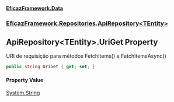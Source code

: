 #### [EficazFramework.Data](EficazFrameworkData.md 'EficazFramework Data')
### [EficazFramework.Repositories](EficazFrameworkData.md#EficazFramework_Repositories 'EficazFramework.Repositories').[ApiRepository&lt;TEntity&gt;](ApiRepository_TEntity_.md 'EficazFramework.Repositories.ApiRepository&lt;TEntity&gt;')
## ApiRepository&lt;TEntity&gt;.UriGet Property
URI de requisição para métodos FetchItems() e FetchItemsAsync()  
```csharp
public string UriGet { get; set; }
```
#### Property Value
[System.String](https://docs.microsoft.com/en-us/dotnet/api/System.String 'System.String')
